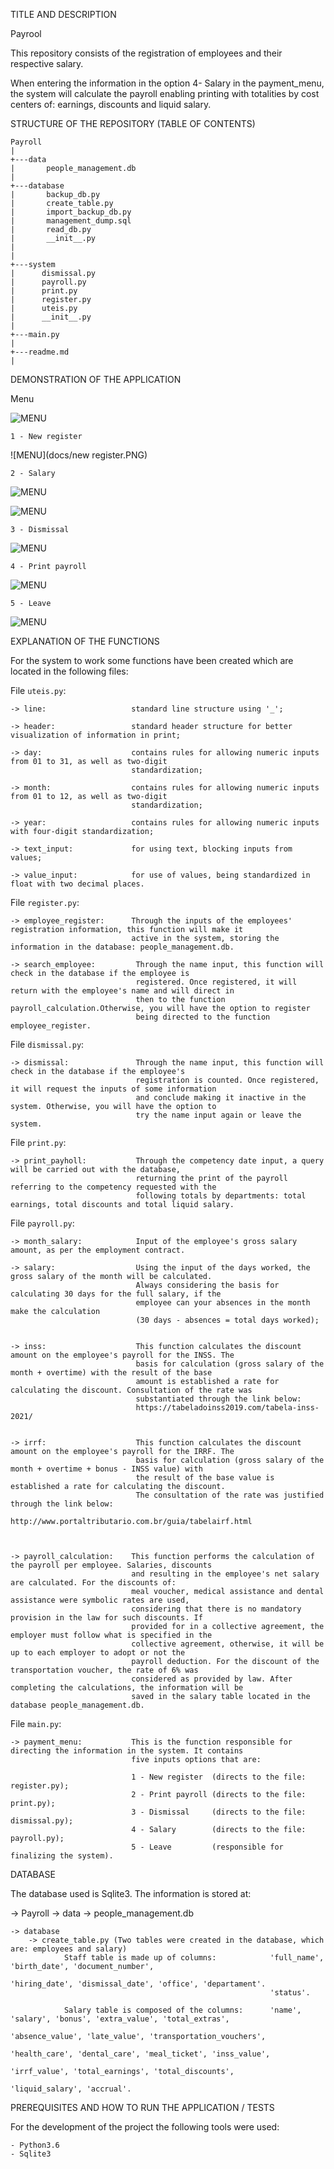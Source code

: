 
TITLE AND DESCRIPTION

Payrool

This repository consists of the registration of employees and their respective salary.

When entering the information in the option 4- Salary in the payment_menu, the system will calculate the payroll
enabling printing with totalities by cost centers of: earnings, discounts and liquid salary.


STRUCTURE OF THE REPOSITORY (TABLE OF CONTENTS)

```
Payroll
|
+---data
|       people_management.db
|
+---database
|       backup_db.py
|       create_table.py
|       import_backup_db.py
|       management_dump.sql
|       read_db.py
|       __init__.py
|
|
+---system
|      dismissal.py
|      payroll.py
|      print.py
|      register.py
|      uteis.py
|      __init__.py
|
+---main.py
|
+---readme.md
|
```

DEMONSTRATION OF THE APPLICATION


Menu


![MENU](docs/main.PNG)

    1 - New register 

![MENU](docs/new register.PNG)

    2 - Salary        
![MENU](docs/salary.PNG)


![MENU](docs/salary_1.PNG)

    3 - Dismissal     

![MENU](docs/dismissal.PNG)

    4 - Print payroll 

![MENU](docs/print_payroll.PNG)

    5 - Leave   

![MENU](docs/leave.PNG)


EXPLANATION OF THE FUNCTIONS

For the system to work some functions have been created which are located in the following files:

File `uteis.py`:

    -> line:                   standard line structure using '_';
    
    -> header:                 standard header structure for better visualization of information in print;
    
    -> day:                    contains rules for allowing numeric inputs from 01 to 31, as well as two-digit 
                               standardization;
    
    -> month:                  contains rules for allowing numeric inputs from 01 to 12, as well as two-digit 
                               standardization;
    
    -> year:                   contains rules for allowing numeric inputs with four-digit standardization;

    -> text_input:             for using text, blocking inputs from values;

    -> value_input:            for use of values, being standardized in float with two decimal places. 


File `register.py`:

    -> employee_register:      Through the inputs of the employees' registration information, this function will make it 
                               active in the system, storing the information in the database: people_management.db. 

    -> search_employee:         Through the name input, this function will check in the database if the employee is 
                                registered. Once registered, it will return with the employee's name and will direct in
                                then to the function payroll_calculation.Otherwise, you will have the option to register
                                being directed to the function employee_register.



File `dismissal.py`:

    -> dismissal:               Through the name input, this function will check in the database if the employee's 
                                registration is counted. Once registered, it will request the inputs of some information
                                and conclude making it inactive in the system. Otherwise, you will have the option to 
                                try the name input again or leave the system.


File `print.py`:

    -> print_payholl:           Through the competency date input, a query will be carried out with the database, 
                                returning the print of the payroll referring to the competency requested with the 
                                following totals by departments: total earnings, total discounts and total liquid salary.


File `payroll.py`: 

    -> month_salary:            Input of the employee's gross salary amount, as per the employment contract.

    -> salary:                  Using the input of the days worked, the gross salary of the month will be calculated.
                                Always considering the basis for calculating 30 days for the full salary, if the 
                                employee can your absences in the month make the calculation 
                                (30 days - absences = total days worked);


    -> inss:                    This function calculates the discount amount on the employee's payroll for the INSS. The 
                                basis for calculation (gross salary of the month + overtime) with the result of the base 
                                amount is established a rate for calculating the discount. Consultation of the rate was 
                                substantiated through the link below:
                                https://tabeladoinss2019.com/tabela-inss-2021/


    -> irrf:                    This function calculates the discount amount on the employee's payroll for the IRRF. The 
                                basis for calculation (gross salary of the month + overtime + bonus - INSS value) with 
                                the result of the base value is established a rate for calculating the discount.
                                The consultation of the rate was justified through the link below:
                                http://www.portaltributario.com.br/guia/tabelairf.html



    -> payroll_calculation:    This function performs the calculation of the payroll per employee. Salaries, discounts 
                               and resulting in the employee's net salary are calculated. For the discounts of: 
                               meal voucher, medical assistance and dental assistance were symbolic rates are used, 
                               considering that there is no mandatory provision in the law for such discounts. If 
                               provided for in a collective agreement, the employer must follow what is specified in the 
                               collective agreement, otherwise, it will be up to each employer to adopt or not the 
                               payroll deduction. For the discount of the transportation voucher, the rate of 6% was 
                               considered as provided by law. After completing the calculations, the information will be 
                               saved in the salary table located in the database people_management.db.


File `main.py`:

    
    -> payment_menu:           This is the function responsible for directing the information in the system. It contains 
                               five inputs options that are:

                               1 - New register  (directs to the file: register.py);
                               2 - Print payroll (directs to the file: print.py);
                               3 - Dismissal     (directs to the file: dismissal.py);
                               4 - Salary        (directs to the file: payroll.py);
                               5 - Leave         (responsible for finalizing the system).


DATABASE

The database used is Sqlite3. The information is stored at: 

-> Payroll
    -> data
        -> people_management.db


    -> database 
        -> create_table.py (Two tables were created in the database, which are: employees and salary)
                Staff table is made up of columns:            'full_name', 'birth_date', 'document_number', 
                                                              'hiring_date', 'dismissal_date', 'office', 'departament'. 
                                                              'status'.
    
                Salary table is composed of the columns:      'name', 'salary', 'bonus', 'extra_value', 'total_extras',
                                                              'absence_value', 'late_value', 'transportation_vouchers',
                                                              'health_care', 'dental_care', 'meal_ticket', 'inss_value', 
                                                              'irrf_value', 'total_earnings', 'total_discounts', 
                                                              'liquid_salary', 'accrual'.   



PREREQUISITES AND HOW TO RUN THE APPLICATION / TESTS

For the development of the project the following tools were used:

```
- Python3.6
- Sqlite3
```
